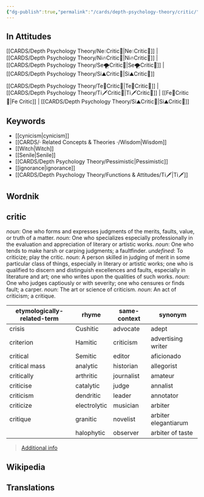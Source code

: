 ```yaml
---
{"dg-publish":true,"permalink":"/cards/depth-psychology-theory/critic/","created":"2022-12-31T00:56:27.359+01:00","updated":"2023-04-21T19:24:46.504+02:00"}
---
```



## In Attitudes

[[CARDS/Depth Psychology Theory/Ne💧Critic🤔\|Ne💧Critic🤔]] | [[CARDS/Depth Psychology Theory/Ni🔥Critic🤔\|Ni🔥Critic🤔]] | [[CARDS/Depth Psychology Theory/Se🌪️Critic🤔\|Se🌪️Critic🤔]] | [[CARDS/Depth Psychology Theory/Si⛰️Critic🤔\|Si⛰️Critic🤔]]

[[CARDS/Depth Psychology Theory/Te🏹Critic🤔\|Te🏹Critic🤔]] | [[CARDS/Depth Psychology Theory/Ti🗡️Critic🤔\|Ti🗡️Critic🤔]] | [[Fe💉Critic🤔\|Fe Critic]] | [[CARDS/Depth Psychology Theory/Si⛰️Critic🤔\|Si⛰️Critic🤔]]

## Keywords 
- [[cynicism\|cynicism]]
- [[CARDS/· Related Concepts & Theories ·/Wisdom\|Wisdom]]
- [[Witch\|Witch]]
- [[Senile\|Senile]]
- [[CARDS/Depth Psychology Theory/Pessimistic\|Pessimistic]]
- [[ignorance\|ignorance]]
- [[CARDS/Depth Psychology Theory/Functions & Attitudes/Ti🗡️\|Ti🗡️]]

## Wordnik
## critic
*noun*: One who forms and expresses judgments of the merits, faults, value, or truth of a matter.
*noun*: One who specializes especially professionally in the evaluation and appreciation of literary or artistic works.
*noun*: One who tends to make harsh or carping judgments; a faultfinder.
*undefined*: To criticize; play the critic.
*noun*: A person skilled in judging of merit in some particular class of things, especially in literary or artistic works; one who is qualified to discern and distinguish excellences and faults, especially in literature and art; one who writes upon the qualities of such works.
*noun*: One who judges captiously or with severity; one who censures or finds fault; a carper.
*noun*: The art or science of criticism.
*noun*: An act of criticism; a critique.

| etymologically-related-term |rhyme |same-context |synonym |
| --- | --- | --- | --- |
| crisis | Cushitic | advocate | adept |
| criterion | Hamitic | criticism | advertising writer |
| critical | Semitic | editor | aficionado |
| critical mass | analytic | historian | allegorist |
| critically | arthritic | journalist | amateur |
| criticise | catalytic | judge | annalist |
| criticism | dendritic | leader | annotator |
| criticize | electrolytic | musician | arbiter |
| critique | granitic | novelist | arbiter elegantiarum |
|  | halophytic | observer | arbiter of taste |

> [Additional info](https://www.wordnik.com/words/critic)


## Wikipedia 


## Translations 